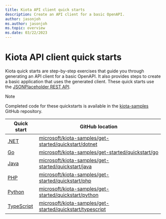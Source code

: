 ```yaml
---
title: Kiota API client quick starts
description: Create an API client for a basic OpenAPI.
author: jasonjoh
ms.author: jasonjoh
ms.topic: overview
ms.date: 03/22/2023
---
```


# Kiota API client quick starts

Kiota quick starts are step-by-step exercises that guide you through generating an API client for a basic OpenAPI. It also provides steps to create a basic application that uses the generated client. These quick starts use the [JSONPlaceholder REST API](https://jsonplaceholder.typicode.com/).

> [!NOTE]
> Completed code for these quickstarts is available in the [kiota-samples](https://github.com/microsoft/kiota-samples/tree/main/get-started/quickstart) GitHub repository.

| Quick start | GitHub location |
|-------------|-----------------|
| [.NET](dotnet.md) | [microsoft/kiota-samples/get-started/quickstart/dotnet](https://github.com/microsoft/kiota-samples/tree/main/get-started/quickstart/dotnet) |
| [Go](go.md) | [microsoft/kiota-samples/get-started/quickstart/go](https://github.com/microsoft/kiota-samples/tree/main/get-started/quickstart/go) |
| [Java](java.md) | [microsoft/kiota-samples/get-started/quickstart/java](https://github.com/microsoft/kiota-samples/tree/main/get-started/quickstart/java) |
| [PHP](php.md) | [microsoft/kiota-samples/get-started/quickstart/php](https://github.com/microsoft/kiota-samples/tree/main/get-started/quickstart/php) |
| [Python](python.md) | [microsoft/kiota-samples/get-started/quickstart/python](https://github.com/microsoft/kiota-samples/tree/main/get-started/quickstart/python) |
| [TypeScript](typescript.md) | [microsoft/kiota-samples/get-started/quickstart/typescript](https://github.com/microsoft/kiota-samples/tree/main/get-started/quickstart/typescript) |
